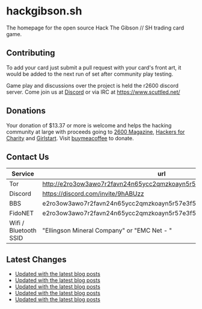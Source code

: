 # hackgibson.sh
The homepage for the open source Hack The Gibson // SH trading card game.


## Contributing

To add your card just submit a pull request with your card's front art, it would be added to the next run of set after community play testing.

Game play and discussions over the project is held the r2600 discord server. Come join us at [Discord](https://discord.com/invite/9hABUzz) or via IRC at https://www.scuttled.net/


## Donations

Your donation of $13.37 or more is welcome and helps the hacking community at large with proceeds going to [2600 Magazine](https://2600.com/), [Hackers for Charity](https://hackersforcharity.org) and [Girlstart](https://girlstart.org).  Visit [buymeacoffee](https://www.buymeacoffee.com/hackgibson.sh) to donate.


## Contact Us

Service | url
-|-
Tor | http://e2ro3ow3awo7r2favn24n65ycc2qmzkoayn5r57e3f56nvjwdcgg32ad.onion
Discord | https://discord.com/invite/9hABUzz
BBS | e2ro3ow3awo7r2favn24n65ycc2qmzkoayn5r57e3f56nvjwdcgg32ad.onion:23
FidoNET | e2ro3ow3awo7r2favn24n65ycc2qmzkoayn5r57e3f56nvjwdcgg32ad.onion:24554
Wifi / Bluetooth SSID | "Ellingson Mineral Company" or "EMC Net - <fidonet address>"

## Latest Changes
<!-- BLOG-POST-LIST:START -->
- [Updated with the latest blog posts](https://github.com/DFW2600/hackgibson.sh/commit/41d60c627d76d54c84f6caad3afaf56b145e6a4b)
- [Updated with the latest blog posts](https://github.com/DFW2600/hackgibson.sh/commit/ec109e80ad9628a2756d62c878d4a78d58dbe71d)
- [Updated with the latest blog posts](https://github.com/DFW2600/hackgibson.sh/commit/fbd5e238bd5a26308e6a87e4ebe45a3c5c261686)
- [Updated with the latest blog posts](https://github.com/DFW2600/hackgibson.sh/commit/114aeccffeda225824507402ce2eddfb4af96924)
- [Updated with the latest blog posts](https://github.com/DFW2600/hackgibson.sh/commit/447e4ced9e58d6b307db33f2874331c7c50a9043)
<!-- BLOG-POST-LIST:END -->
